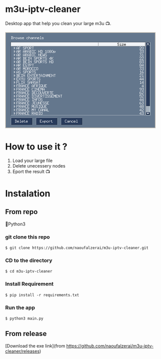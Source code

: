 # m3u-iptv-cleaner
Desktop app that help you clean your large m3u 📺.

![Screen](doc/screen.png)

# How to use it ?
1. Load your large file 
2. Delete unecessery nodes 
3. Eport the result 📺

# Instalation

## From repo

🚦Python3

### git clone this repo
    $ git clone https://github.com/naoufalzerai/m3u-iptv-cleaner.git
### CD to the directory
    $ cd m3u-iptv-cleaner
### Install Requirement
    $ pip install -r requirements.txt
### Run the app
    $ python3 main.py

## From release 

[Download the exe link](from https://github.com/naoufalzerai/m3u-iptv-cleaner/releases) 
